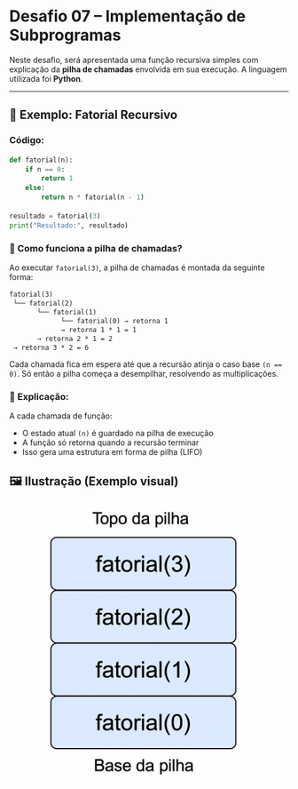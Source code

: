 # Desafio 07 – Implementação de Subprogramas

Neste desafio, será apresentada uma função recursiva simples com explicação da **pilha de chamadas** envolvida em sua execução. A linguagem utilizada foi **Python**.

---

## 🧮 Exemplo: Fatorial Recursivo

### Código:

```python
def fatorial(n):
    if n == 0:
        return 1
    else:
        return n * fatorial(n - 1)

resultado = fatorial(3)
print("Resultado:", resultado)
```

### 🔁 Como funciona a pilha de chamadas?
Ao executar `fatorial(3)`, a pilha de chamadas é montada da seguinte forma:
```
fatorial(3)
 └── fatorial(2)
       └── fatorial(1)
             └── fatorial(0) → retorna 1
             → retorna 1 * 1 = 1
       → retorna 2 * 1 = 2
 → retorna 3 * 2 = 6
```
Cada chamada fica em espera até que a recursão atinja o caso base `(n == 0)`. Só então a pilha começa a desempilhar, resolvendo as multiplicações.

### 🧠 Explicação:
A cada chamada de função:
- O estado atual `(n)` é guardado na pilha de execução
- A função só retorna quando a recursão terminar
- Isso gera uma estrutura em forma de pilha (LIFO)

## 🖼️ Ilustração (Exemplo visual)
![Pilha de chamadas do fatorial](./pilha-fatorial.png)


